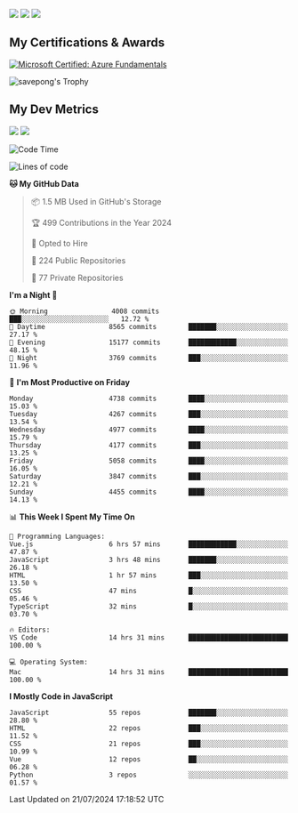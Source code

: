 [<img src="https://img.shields.io/badge/pongsiri.pisutakarathada.com-%230077B5.svg?&style=for-the-badge&color=orange" />](https://pongsiri.pisutakarathada.com)
[<img src="https://img.shields.io/badge/apps.saveworld.co-%230077B5.svg?&style=for-the-badge&color=2aa889" />](https://apps.saveworld.co)
[<img src="https://img.shields.io/badge/linkedin-%230077B5.svg?&style=for-the-badge&logo=linkedin&logoColor=white" />](https://www.linkedin.com/in/savepong)

<!--
[![savepong' github stats](https://github-readme-stats.vercel.app/api?username=savepong&show_icons=true&count_private=true&theme=gotham&hide_border=true&bg_color=00000000&text_color=768390FF)](https://pongsiri.pisutakarathada.com/posts/stats)

[![GitHub Streak](https://github-readme-streak-stats.herokuapp.com?user=savepong&theme=gotham&hide_border=true&background=00000000&dates=768390FF)](https://pongsiri.pisutakarathada.com/posts/stats)

[![Top Langs](https://github-readme-stats.vercel.app/api/top-langs/?username=savepong&layout=compact&langs_count=10&theme=gotham&hide_border=true&bg_color=00000000&text_color=768390FF)](https://pongsiri.pisutakarathada.com/posts/stats)

<!-- [![savepong's wakatime stats](https://github-readme-stats.vercel.app/api/wakatime?username=@savepong&layout=default&theme=gotham&hide_border=true&bg_color=00000000&text_color=768390FF)](https://pongsiri.pisutakarathada.com/posts/stats) -->

## My Certifications & Awards

<!--START_SECTION:badges-->
[![Microsoft Certified: Azure Fundamentals](https://images.credly.com/size/160x160/images/be8fcaeb-c769-4858-b567-ffaaa73ce8cf/image.png)](http://www.credly.com/badges/7b0e170b-852d-4d35-bea2-213eceae599c "Microsoft Certified: Azure Fundamentals")

![savepong's Trophy](https://github-profile-trophy.vercel.app/?username=savepong&theme=flat&rank=SECRET,SSS,SS,S,AAA,AA,A&margin-w=15&no-bg=true&no-frame=true)

## My Dev Metrics

[![](https://komarev.com/ghpvc/?username=savepong&color=blue&label=Profile%20Views)](https://github.com/savepong)
[![](https://img.shields.io/github/followers/savepong?label=GitHub%20Followers)](https://github.com/savepong)

<!--START_SECTION:waka-->
![Code Time](http://img.shields.io/badge/Code%20Time-1%2C489%20hrs%2010%20mins-blue)

![Lines of code](https://img.shields.io/badge/From%20Hello%20World%20I%27ve%20Written-64.6%20million%20lines%20of%20code-blue)

**🐱 My GitHub Data** 

> 📦 1.5 MB Used in GitHub's Storage 
 > 
> 🏆 499 Contributions in the Year 2024
 > 
> 💼 Opted to Hire
 > 
> 📜 224 Public Repositories 
 > 
> 🔑 77 Private Repositories 
 > 
**I'm a Night 🦉** 

```text
🌞 Morning                4008 commits        ███░░░░░░░░░░░░░░░░░░░░░░   12.72 % 
🌆 Daytime                8565 commits        ███████░░░░░░░░░░░░░░░░░░   27.17 % 
🌃 Evening                15177 commits       ████████████░░░░░░░░░░░░░   48.15 % 
🌙 Night                  3769 commits        ███░░░░░░░░░░░░░░░░░░░░░░   11.96 % 
```
📅 **I'm Most Productive on Friday** 

```text
Monday                   4738 commits        ████░░░░░░░░░░░░░░░░░░░░░   15.03 % 
Tuesday                  4267 commits        ███░░░░░░░░░░░░░░░░░░░░░░   13.54 % 
Wednesday                4977 commits        ████░░░░░░░░░░░░░░░░░░░░░   15.79 % 
Thursday                 4177 commits        ███░░░░░░░░░░░░░░░░░░░░░░   13.25 % 
Friday                   5058 commits        ████░░░░░░░░░░░░░░░░░░░░░   16.05 % 
Saturday                 3847 commits        ███░░░░░░░░░░░░░░░░░░░░░░   12.21 % 
Sunday                   4455 commits        ████░░░░░░░░░░░░░░░░░░░░░   14.13 % 
```


📊 **This Week I Spent My Time On** 

```text
💬 Programming Languages: 
Vue.js                   6 hrs 57 mins       ████████████░░░░░░░░░░░░░   47.87 % 
JavaScript               3 hrs 48 mins       ███████░░░░░░░░░░░░░░░░░░   26.18 % 
HTML                     1 hr 57 mins        ███░░░░░░░░░░░░░░░░░░░░░░   13.50 % 
CSS                      47 mins             █░░░░░░░░░░░░░░░░░░░░░░░░   05.46 % 
TypeScript               32 mins             █░░░░░░░░░░░░░░░░░░░░░░░░   03.70 % 

🔥 Editors: 
VS Code                  14 hrs 31 mins      █████████████████████████   100.00 % 

💻 Operating System: 
Mac                      14 hrs 31 mins      █████████████████████████   100.00 % 
```

**I Mostly Code in JavaScript** 

```text
JavaScript               55 repos            ███████░░░░░░░░░░░░░░░░░░   28.80 % 
HTML                     22 repos            ███░░░░░░░░░░░░░░░░░░░░░░   11.52 % 
CSS                      21 repos            ███░░░░░░░░░░░░░░░░░░░░░░   10.99 % 
Vue                      12 repos            ██░░░░░░░░░░░░░░░░░░░░░░░   06.28 % 
Python                   3 repos             ░░░░░░░░░░░░░░░░░░░░░░░░░   01.57 % 
```




 Last Updated on 21/07/2024 17:18:52 UTC
<!--END_SECTION:waka-->

<!--
**savepong/savepong** is a ✨ _special_ ✨ repository because its `README.md` (this file) appears on your GitHub profile.

Here are some ideas to get you started:

- 🔭 I’m currently working on WebComponents and TypeScript.
- 🌱 I’m currently learning ...
- 👯 I’m looking to collaborate on ...
- 🤔 I’m looking for help with ...
- 💬 Ask me about ...
- 📫 How to reach me: ...
- 😄 Pronouns: ...
- ⚡ Fun fact: ...
-->
